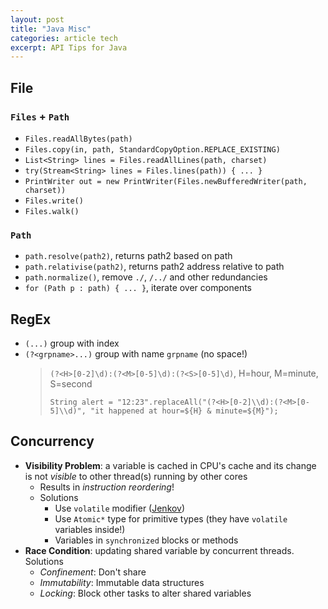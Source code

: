 ```yaml
---
layout: post
title: "Java Misc"
categories: article tech
excerpt: API Tips for Java
---
```


## File

### `Files` + `Path`
- `Files.readAllBytes(path)`
- `Files.copy(in, path, StandardCopyOption.REPLACE_EXISTING)`
- `List<String> lines = Files.readAllLines(path, charset)`
- `try(Stream<String> lines = Files.lines(path)) { ... } `
- `PrintWriter out = new PrintWriter(Files.newBufferedWriter(path, charset))`
- `Files.write()`
- `Files.walk()`

### `Path`
- `path.resolve(path2)`, returns path2 based on path
- `path.relativise(path2)`, returns path2 address relative to path
- `path.normalize()`, remove `./`, `/../` and other redundancies
- `for (Path p : path) { ... }`, iterate over components


## RegEx
- `(...)` group with index
- `(?<grpname>...)` group with name `grpname` (no space!)
  > `(?<H>[0-2]\d):(?<M>[0-5]\d):(?<S>[0-5]\d)`, H=hour, M=minute, S=second
  >
  > `String alert = "12:23".replaceAll("(?<H>[0-2]\\d):(?<M>[0-5]\\d)", "it happened at hour=${H} & minute=${M}");`


## Concurrency
- **Visibility Problem**: a variable is cached in CPU's cache and its change is not _visible_ to other thread(s) running by other cores
  - Results in _instruction reordering_!
  - Solutions
    - Use `volatile` modifier ([Jenkov](http://tutorials.jenkov.com/java-concurrency/volatile.html))
    - Use `Atomic*` type for primitive types (they have `volatile` variables inside!)
    - Variables in `synchronized` blocks or methods 
- **Race Condition**: updating shared variable by concurrent threads. Solutions
  - _Confinement_: Don't share
  - _Immutability_: Immutable data structures
  - _Locking_: Block other tasks to alter shared variables
 